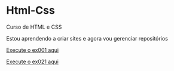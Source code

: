 # Html-Css
Curso de HTML e  CSS

Estou aprendendo a criar sites e agora vou gerenciar repositórios

<a href="https://isaias920.github.io/Html-Css/exercicios/ex001/index.html" target="_blank">Execute o ex001 aqui</a>

<a href="https://isaias920.github.io/Html-Css/exercicios/ex021/desafio/index.html" target="_blank">Execute o ex021 aqui</a>

<a href="https://isaias920.github.io/Html-Css/exercicios/ex022/desafio012/index.html">